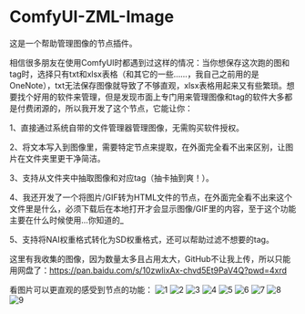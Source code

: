 # ComfyUI-ZML-Image
这是一个帮助管理图像的节点插件。

相信很多朋友在使用ComfyUI时都遇到过这样的情况：当你想保存这次跑的图和tag时，选择只有txt和xlsx表格（和其它的一些……，我自己之前用的是OneNote），txt无法保存图像就导致了不够直观，xlsx表格用起来又有些繁琐。想要找个好用的软件来管理，但是发现市面上专门用来管理图像和tag的软件大多都是付费闭源的，所以我开发了这个节点，它能让你：

1、直接通过系统自带的文件管理器管理图像，无需购买软件授权。

2、将文本写入到图像里，需要特定节点来提取，在外面完全看不出来区别，让图片在文件夹里更干净简洁。

3、支持从文件夹中抽取图像和对应tag（抽卡抽到爽！）。

4、我还开发了一个将图片/GIF转为HTML文件的节点，在外面完全看不出来这个文件里是什么，必须下载后在本地打开才会显示图像/GIF里的内容，至于这个功能主要在什么时候使用...你知道的_

5、支持将NAI权重格式转化为SD权重格式，还可以帮助过滤不想要的tag。

这里有我收集的图像，因为数量太多且占用太大，GitHub不让我上传，所以只能用网盘了：https://pan.baidu.com/s/10zwlixAx-chvd5Et9PaV4Q?pwd=4xrd

看图片可以更直观的感受到节点的功能：
![1](https://github.com/user-attachments/assets/4c816ed2-917d-4504-8bb4-8ff2237bee73)
![2](https://github.com/user-attachments/assets/7e7af3e0-3360-4dd4-ba98-fee6249faac2)
![3](https://github.com/user-attachments/assets/a8e68685-9b28-4491-94d9-5baad1330005)
![4](https://github.com/user-attachments/assets/a04a65dc-1ad0-46bb-972c-4d4a1c38cb27)
![5](https://github.com/user-attachments/assets/0f3269dd-e335-4ff5-a7e2-ccbb81cecc89)
![6](https://github.com/user-attachments/assets/06169f53-ed28-46b0-8b85-7f45083903cc)
![7](https://github.com/user-attachments/assets/615185f6-8f31-45ba-b9d9-5a5cf2d524af)
![8](https://github.com/user-attachments/assets/d30526fc-fdb8-4075-9c58-b1acf8c02b4b)
![9](https://github.com/user-attachments/assets/19937b35-6f7b-4448-858c-02967a902f17)
